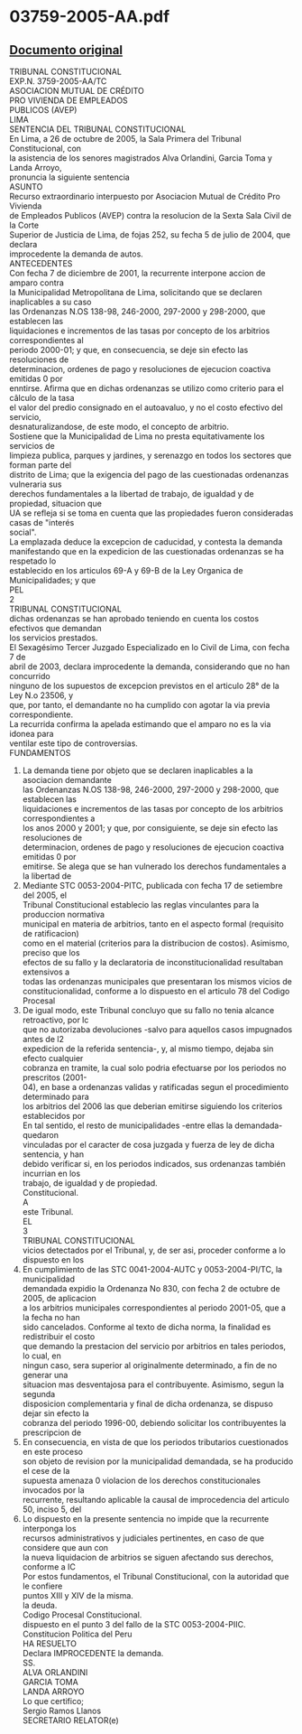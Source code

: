 
03759-2005-AA.pdf
=================
  
[Documento original](https://tc.gob.pe/jurisprudencia/2006/03759-2005-AA.pdf)  
---  
TRIBUNAL CONSTITUCIONAL  
EXP.N. 3759-2005-AA/TC  
ASOCIACION MUTUAL DE CRÉDITO  
PRO VIVIENDA DE EMPLEADOS  
PUBLICOS (AVEP)  
LIMA  
SENTENCIA DEL TRIBUNAL CONSTITUCIONAL  
En Lima, a 26 de octubre de 2005, la Sala Primera del Tribunal Constitucional, con  
la asistencia de los senores magistrados Alva Orlandini, Garcia Toma y Landa Arroyo,  
pronuncia la siguiente sentencia  
ASUNTO  
Recurso extraordinario interpuesto por Asociacion Mutual de Crédito Pro Vivienda  
de Empleados Publicos (AVEP) contra la resolucion de la Sexta Sala Civil de la Corte  
Superior de Justicia de Lima, de fojas 252, su fecha 5 de julio de 2004, que declara  
improcedente la demanda de autos.  
ANTECEDENTES  
Con fecha 7 de diciembre de 2001, la recurrente interpone accion de amparo contra  
la Municipalidad Metropolitana de Lima, solicitando que se declaren inaplicables a su caso  
las Ordenanzas N.OS 138-98, 246-2000, 297-2000 y 298-2000, que establecen las  
liquidaciones e incrementos de las tasas por concepto de los arbitrios correspondientes al  
periodo 2000-01; y que, en consecuencia, se deje sin efecto las resoluciones de  
determinacion, ordenes de pago y resoluciones de ejecucion coactiva emitidas 0 por  
enntirse. Afirma que en dichas ordenanzas se utilizo como criterio para el câlculo de la tasa  
el valor del predio consignado en el autoavaluo, y no el costo efectivo del servicio,  
desnaturalizandose, de este modo, el concepto de arbitrio.  
Sostiene que la Municipalidad de Lima no presta equitativamente los servicios de  
limpieza publica, parques y jardines, y serenazgo en todos los sectores que forman parte del  
distrito de Lima; que la exigencia del pago de las cuestionadas ordenanzas vulneraria sus  
derechos fundamentales a la libertad de trabajo, de igualdad y de propiedad, situacion que  
UA se refleja si se toma en cuenta que las propiedades fueron consideradas casas de "interés  
social".  
La emplazada deduce la excepcion de caducidad, y contesta la demanda  
manifestando que en la expedicion de las cuestionadas ordenanzas se ha respetado lo  
establecido en los articulos 69-A y 69-B de la Ley Organica de Municipalidades; y que  
PEL  
2  
TRIBUNAL CONSTITUCIONAL  
dichas ordenanzas se han aprobado teniendo en cuenta los costos efectivos que demandan  
los servicios prestados.  
El Sexagésimo Tercer Juzgado Especializado en lo Civil de Lima, con fecha 7 de  
abril de 2003, declara improcedente la demanda, considerando que no han concurrido  
ninguno de los supuestos de excepcion previstos en el articulo 28° de la Ley N.o 23506, y  
que, por tanto, el demandante no ha cumplido con agotar la via previa correspondiente.  
La recurrida confirma la apelada estimando que el amparo no es la via idonea para  
ventilar este tipo de controversias.  
FUNDAMENTOS  
1. La demanda tiene por objeto que se declaren inaplicables a la asociacion demandante  
las Ordenanzas N.OS 138-98, 246-2000, 297-2000 y 298-2000, que establecen las  
liquidaciones e incrementos de las tasas por concepto de los arbitrios correspondientes a  
los anos 2000 y 2001; y que, por consiguiente, se deje sin efecto las resoluciones de  
determinacion, ordenes de pago y resoluciones de ejecucion coactiva emitidas 0 por  
emitirse. Se alega que se han vulnerado los derechos fundamentales a la libertad de  
2. Mediante STC 0053-2004-PITC, publicada con fecha 17 de setiembre del 2005, el  
Tribunal Constitucional establecio las reglas vinculantes para la produccion normativa  
municipal en materia de arbitrios, tanto en el aspecto formal (requisito de ratificacion)  
como en el material (criterios para la distribucion de costos). Asimismo, preciso que los  
efectos de su fallo y la declaratoria de inconstitucionalidad resultaban extensivos a  
todas las ordenanzas municipales que presentaran los mismos vicios de  
constitucionalidad, conforme a lo dispuesto en el articulo 78 del Codigo Procesal  
3. De igual modo, este Tribunal concluyo que su fallo no tenia alcance retroactivo, por lc  
que no autorizaba devoluciones -salvo para aquellos casos impugnados antes de l2  
expedicion de la referida sentencia-, y, al mismo tiempo, dejaba sin efecto cualquier  
cobranza en tramite, la cual solo podria efectuarse por los periodos no prescritos (2001-  
04), en base a ordenanzas validas y ratificadas segun el procedimiento determinado para  
los arbitrios del 2006 las que deberian emitirse siguiendo los criterios establecidos por  
En tal sentido, el resto de municipalidades -entre ellas la demandada- quedaron  
vinculadas por el caracter de cosa juzgada y fuerza de ley de dicha sentencia, y han  
debido verificar si, en los periodos indicados, sus ordenanzas también incurrian en los  
trabajo, de igualdad y de propiedad.  
Constitucional.  
A  
este Tribunal.  
EL  
3  
TRIBUNAL CONSTITUCIONAL  
vicios detectados por el Tribunal, y, de ser asi, proceder conforme a lo dispuesto en los  
4. En cumplimiento de las STC 0041-2004-AUTC y 0053-2004-PI/TC, la municipalidad  
demandada expidio la Ordenanza No 830, con fecha 2 de octubre de 2005, de aplicacion  
a los arbitrios municipales correspondientes al periodo 2001-05, que a la fecha no han  
sido cancelados. Conforme al texto de dicha norma, la finalidad es redistribuir el costo  
que demando la prestacion del servicio por arbitrios en tales periodos, lo cual, en  
ningun caso, sera superior al originalmente determinado, a fin de no generar una  
situacion mas desventajosa para el contribuyente. Asimismo, segun la segunda  
disposicion complementaria y final de dicha ordenanza, se dispuso dejar sin efecto la  
cobranza del periodo 1996-00, debiendo solicitar los contribuyentes la prescripcion de  
5. En consecuencia, en vista de que los periodos tributarios cuestionados en este proceso  
son objeto de revision por la municipalidad demandada, se ha producido el cese de la  
supuesta amenaza 0 violacion de los derechos constitucionales invocados por la  
recurrente, resultando aplicable la causal de improcedencia del articulo 50, inciso 5, del  
6. Lo dispuesto en la presente sentencia no impide que la recurrente interponga los  
recursos administrativos y judiciales pertinentes, en caso de que considere que aun con  
la nueva liquidacion de arbitrios se siguen afectando sus derechos, conforme a IC  
Por estos fundamentos, el Tribunal Constitucional, con la autoridad que le confiere  
puntos XIII y XIV de la misma.  
la deuda.  
Codigo Procesal Constitucional.  
dispuesto en el punto 3 del fallo de la STC 0053-2004-PIIC.  
Constitucion Politica del Peru  
HA RESUELTO  
Declara IMPROCEDENTE la demanda.  
SS.  
ALVA ORLANDINI  
GARCIA TOMA  
LANDA ARROYO  
Lo que certifico;  
Sergio Ramos Llanos  
SECRETARIO RELATOR(e)